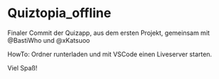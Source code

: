 # Quiztopia_offline
Finaler Commit der Quizapp, aus dem ersten Projekt, gemeinsam mit @BastiWho und @xKatsuoo

HowTo: Ordner runterladen und mit VSCode einen Liveserver starten.

Viel Spaß!
